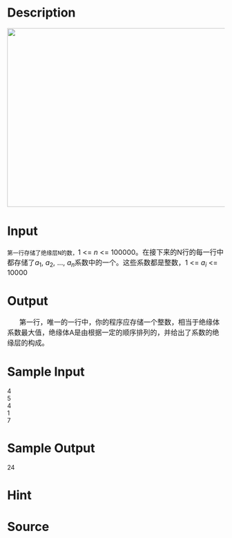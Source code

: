 
# Description

<div class="content"><p><img height="414" alt="" width="581" src="/source/bzoj/2974/img/aHR0cHM6Ly9seWRzeS5jb20vSnVkZ2VPbmxpbmUvdXBsb2FkLzIwMTIxMi8xMSg5KS5qcGc=.jpg"/></p></div>

# Input

<div class="content"><div><span style="font-size: medium"><tt>第一行存储了绝缘层N的数</tt><tt>，</tt>1 &lt;= <i>n</i> &lt;= 100000。在接下来的N行的每一行中都存储了<i>a</i><sub>1</sub>, <i>a</i><sub>2</sub>, ..., <i>a<sub>n</sub></i>系数中的一个。这些系数都是整数，1 &lt;= <i>a<sub>i</sub></i> &lt;= 10000</span></div></div>

# Output

<div class="content"><div style="text-indent: 21pt"><span style="font-size: medium">第一行，唯一的一行中，你的程序应存储一个整数，相当于绝缘体系数最大值，绝缘体A是由根据一定的顺序排列的，并给出了系数的绝缘层的构成。</span></div></div>

# Sample Input

<div class="content"><span class="sampledata">4<br/>
5<br/>
4<br/>
1<br/>
7<br/>
</span></div>

# Sample Output

<div class="content"><span class="sampledata">24<br/>
</span></div>

# Hint

<div class="content"><p></p></div>

# Source

<div class="content"><p><a href="problemset.php?search="></a></p></div>

